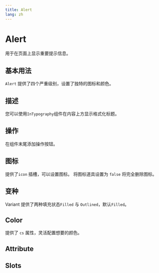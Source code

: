 ```yaml
---
title: Alert
lang: zh
---
```


<script setup lang="ts">
  import props from "../../../example/alert/description/zh-props.ts";
  import slots from "../../../example/alert/description/zh-slots.ts";
</script>


# Alert

用于在页面上显示重要提示信息。

## 基本用法

`Alert` 提供了四个严重级别，设置了独特的图标和颜色。

<demo src="../../../example/alert/base.vue" />

## 描述

您可以使用`InTypography`组件在内容上方显示格式化标题。

<demo src="../../../example/alert/description.vue" />

## 操作

在组件末尾添加操作按钮。

<demo src="../../../example/alert/actions.vue" />

## 图标

提供了`icon` 插槽，可以设置图标。 将图标道具设置为 `false` 将完全删除图标。

<demo src="../../../example/alert/icon.vue" />


## 变种

Variant 提供了两种填充状态`Filled` 与 `Outlined`，默认`Filled`。

<demo src="../../../example/alert/outlined.vue" />

## Color

提供了 `cs` 属性，灵活配置想要的颜色。

<demo src="../../../example/alert/color.vue" />

## Attribute

<table-block type="propsZh" :data="props" />


## Slots
<table-block type="slotsZh" :data="slots" />
